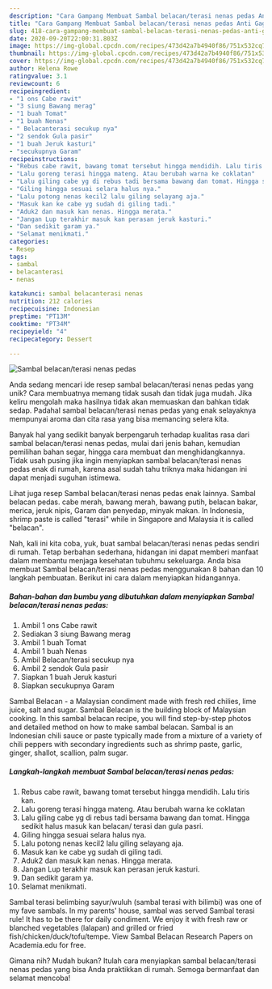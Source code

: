 ```yaml
---
description: "Cara Gampang Membuat Sambal belacan/terasi nenas pedas Anti Gagal"
title: "Cara Gampang Membuat Sambal belacan/terasi nenas pedas Anti Gagal"
slug: 418-cara-gampang-membuat-sambal-belacan-terasi-nenas-pedas-anti-gagal
date: 2020-09-20T22:00:31.803Z
image: https://img-global.cpcdn.com/recipes/473d42a7b4940f86/751x532cq70/sambal-belacanterasi-nenas-pedas-foto-resep-utama.jpg
thumbnail: https://img-global.cpcdn.com/recipes/473d42a7b4940f86/751x532cq70/sambal-belacanterasi-nenas-pedas-foto-resep-utama.jpg
cover: https://img-global.cpcdn.com/recipes/473d42a7b4940f86/751x532cq70/sambal-belacanterasi-nenas-pedas-foto-resep-utama.jpg
author: Helena Rowe
ratingvalue: 3.1
reviewcount: 6
recipeingredient:
- "1 ons Cabe rawit"
- "3 siung Bawang merag"
- "1 buah Tomat"
- "1 buah Nenas"
- " Belacanterasi secukup nya"
- "2 sendok Gula pasir"
- "1 buah Jeruk kasturi"
- "secukupnya Garam"
recipeinstructions:
- "Rebus cabe rawit, bawang tomat tersebut hingga mendidih. Lalu tiris kan."
- "Lalu goreng terasi hingga mateng. Atau berubah warna ke coklatan"
- "Lalu giling cabe yg di rebus tadi bersama bawang dan tomat. Hingga sedikit halus masuk kan belacan/ terasi dan gula pasri."
- "Giling hingga sesuai selara halus nya."
- "Lalu potong nenas kecil2 lalu giling selayang aja."
- "Masuk kan ke cabe yg sudah di giling tadi."
- "Aduk2 dan masuk kan nenas. Hingga merata."
- "Jangan Lup terakhir masuk kan perasan jeruk kasturi."
- "Dan sedikit garam ya."
- "Selamat menikmati."
categories:
- Resep
tags:
- sambal
- belacanterasi
- nenas

katakunci: sambal belacanterasi nenas 
nutrition: 212 calories
recipecuisine: Indonesian
preptime: "PT13M"
cooktime: "PT34M"
recipeyield: "4"
recipecategory: Dessert

---
```



![Sambal belacan/terasi nenas pedas](https://img-global.cpcdn.com/recipes/473d42a7b4940f86/751x532cq70/sambal-belacanterasi-nenas-pedas-foto-resep-utama.jpg)

Anda sedang mencari ide resep sambal belacan/terasi nenas pedas yang unik? Cara membuatnya memang tidak susah dan tidak juga mudah. Jika keliru mengolah maka hasilnya tidak akan memuaskan dan bahkan tidak sedap. Padahal sambal belacan/terasi nenas pedas yang enak selayaknya mempunyai aroma dan cita rasa yang bisa memancing selera kita.

Banyak hal yang sedikit banyak berpengaruh terhadap kualitas rasa dari sambal belacan/terasi nenas pedas, mulai dari jenis bahan, kemudian pemilihan bahan segar, hingga cara membuat dan menghidangkannya. Tidak usah pusing jika ingin menyiapkan sambal belacan/terasi nenas pedas enak di rumah, karena asal sudah tahu triknya maka hidangan ini dapat menjadi suguhan istimewa.

Lihat juga resep Sambal belacan/terasi nenas pedas enak lainnya. Sambal belacan pedas. cabe merah, bawang merah, bawang putih, belacan bakar, merica, jeruk nipis, Garam dan penyedap, minyak makan. In Indonesia, shrimp paste is called &#34;terasi&#34; while in Singapore and Malaysia it is called &#34;belacan&#34;.


Nah, kali ini kita coba, yuk, buat sambal belacan/terasi nenas pedas sendiri di rumah. Tetap berbahan sederhana, hidangan ini dapat memberi manfaat dalam membantu menjaga kesehatan tubuhmu sekeluarga. Anda bisa membuat Sambal belacan/terasi nenas pedas menggunakan 8 bahan dan 10 langkah pembuatan. Berikut ini cara dalam menyiapkan hidangannya.

<!--inarticleads1-->

##### Bahan-bahan dan bumbu yang dibutuhkan dalam menyiapkan Sambal belacan/terasi nenas pedas:

1. Ambil 1 ons Cabe rawit
1. Sediakan 3 siung Bawang merag
1. Ambil 1 buah Tomat
1. Ambil 1 buah Nenas
1. Ambil  Belacan/terasi secukup nya
1. Ambil 2 sendok Gula pasir
1. Siapkan 1 buah Jeruk kasturi
1. Siapkan secukupnya Garam


Sambal Belacan - a Malaysian condiment made with fresh red chilies, lime juice, salt and sugar. Sambal Belacan is the building block of Malaysian cooking. In this sambal belacan recipe, you will find step-by-step photos and detailed method on how to make sambal belacan. Sambal is an Indonesian chili sauce or paste typically made from a mixture of a variety of chili peppers with secondary ingredients such as shrimp paste, garlic, ginger, shallot, scallion, palm sugar. 

<!--inarticleads2-->

##### Langkah-langkah membuat Sambal belacan/terasi nenas pedas:

1. Rebus cabe rawit, bawang tomat tersebut hingga mendidih. Lalu tiris kan.
1. Lalu goreng terasi hingga mateng. Atau berubah warna ke coklatan
1. Lalu giling cabe yg di rebus tadi bersama bawang dan tomat. Hingga sedikit halus masuk kan belacan/ terasi dan gula pasri.
1. Giling hingga sesuai selara halus nya.
1. Lalu potong nenas kecil2 lalu giling selayang aja.
1. Masuk kan ke cabe yg sudah di giling tadi.
1. Aduk2 dan masuk kan nenas. Hingga merata.
1. Jangan Lup terakhir masuk kan perasan jeruk kasturi.
1. Dan sedikit garam ya.
1. Selamat menikmati.


Sambal terasi belimbing sayur/wuluh (sambal terasi with bilimbi) was one of my fave sambals. In my parents&#39; house, sambal was served Sambal terasi rule! It has to be there for daily condiment. We enjoy it with fresh raw or blanched vegetables (lalapan) and grilled or fried fish/chicken/duck/tofu/tempe. View Sambal Belacan Research Papers on Academia.edu for free. 

Gimana nih? Mudah bukan? Itulah cara menyiapkan sambal belacan/terasi nenas pedas yang bisa Anda praktikkan di rumah. Semoga bermanfaat dan selamat mencoba!
